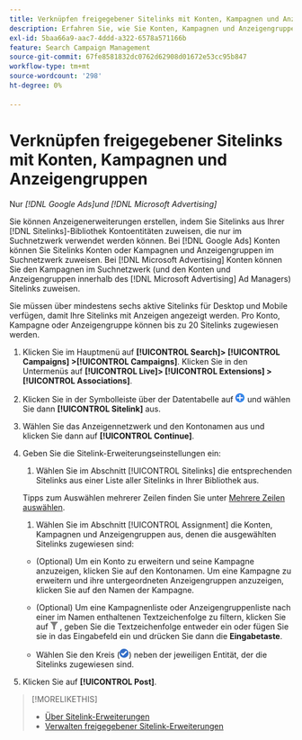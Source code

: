 ```yaml
---
title: Verknüpfen freigegebener Sitelinks mit Konten, Kampagnen und Anzeigengruppen
description: Erfahren Sie, wie Sie Konten, Kampagnen und Anzeigengruppen freigegebene Sitelink-Erweiterungen zuweisen.
exl-id: 5baa66a9-aac7-4ddd-a322-6578a571166b
feature: Search Campaign Management
source-git-commit: 67fe8581832dc0762d62908d01672e53cc95b847
workflow-type: tm+mt
source-wordcount: '298'
ht-degree: 0%

---
```


# Verknüpfen freigegebener Sitelinks mit Konten, Kampagnen und Anzeigengruppen

Nur *[!DNL Google Ads]und [!DNL Microsoft Advertising]*

Sie können Anzeigenerweiterungen erstellen, indem Sie Sitelinks aus Ihrer [!DNL Sitelinks]-Bibliothek Kontoentitäten zuweisen, die nur im Suchnetzwerk verwendet werden können. Bei [!DNL Google Ads] Konten können Sie Sitelinks Konten oder Kampagnen und Anzeigengruppen im Suchnetzwerk zuweisen. Bei [!DNL Microsoft Advertising] Konten können Sie den Kampagnen im Suchnetzwerk (und den Konten und Anzeigengruppen innerhalb des [!DNL Microsoft Advertising] Ad Managers) Sitelinks zuweisen.

Sie müssen über mindestens sechs aktive Sitelinks für Desktop und Mobile verfügen, damit Ihre Sitelinks mit Anzeigen angezeigt werden. Pro Konto, Kampagne oder Anzeigengruppe können bis zu 20 Sitelinks zugewiesen werden.

1. Klicken Sie im Hauptmenü auf **[!UICONTROL Search]> [!UICONTROL Campaigns] >[!UICONTROL Campaigns]**. Klicken Sie in den Untermenüs auf **[!UICONTROL Live]> [!UICONTROL Extensions] >[!UICONTROL Associations]**.

1. Klicken Sie in der Symbolleiste über der Datentabelle auf ![Erstellen](/help/search-social-commerce/assets/add.png "Erstellen") und wählen Sie dann **[!UICONTROL Sitelink]** aus.

1. Wählen Sie das Anzeigennetzwerk und den Kontonamen aus und klicken Sie dann auf **[!UICONTROL Continue]**.

1. Geben Sie die Sitelink-Erweiterungseinstellungen ein:

   1. Wählen Sie im Abschnitt [!UICONTROL Sitelinks] die entsprechenden Sitelinks aus einer Liste aller Sitelinks in Ihrer Bibliothek aus.

   Tipps zum Auswählen mehrerer Zeilen finden Sie unter [Mehrere Zeilen auswählen](/help/search-social-commerce/common-tasks/navigation-editing-selection/multiple-rows-select.md).

   1. Wählen Sie im Abschnitt [!UICONTROL Assignment] die Konten, Kampagnen und Anzeigengruppen aus, denen die ausgewählten Sitelinks zugewiesen sind:

   * (Optional) Um ein Konto zu erweitern und seine Kampagne anzuzeigen, klicken Sie auf den Kontonamen. Um eine Kampagne zu erweitern und ihre untergeordneten Anzeigengruppen anzuzeigen, klicken Sie auf den Namen der Kampagne.

   * (Optional) Um eine Kampagnenliste oder Anzeigengruppenliste nach einer im Namen enthaltenen Textzeichenfolge zu filtern, klicken Sie auf ![Filter](/help/search-social-commerce/assets/filter.png "Filter") , geben Sie die Textzeichenfolge entweder ein oder fügen Sie sie in das Eingabefeld ein und drücken Sie dann die **Eingabetaste**.

   * Wählen Sie den Kreis (![Auswählen](/help/search-social-commerce/assets/include.png "Auswählen")) neben der jeweiligen Entität, der die Sitelinks zugewiesen sind.

1. Klicken Sie auf **[!UICONTROL Post]**.

>[!MORELIKETHIS]
>
>* [Über Sitelink-Erweiterungen](sitelink-extension-about.md)
>* [Verwalten freigegebener Sitelink-Erweiterungen](sitelink-extension-manage.md)
